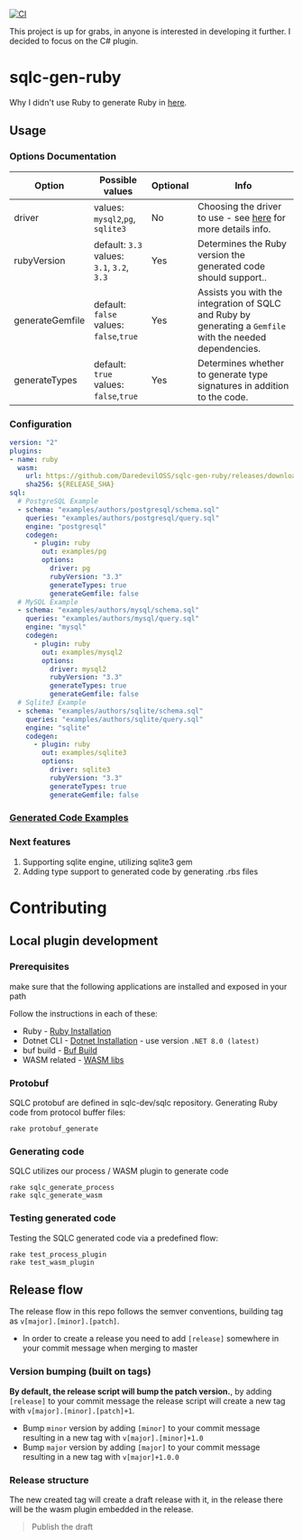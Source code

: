 [![CI](https://github.com/DaredevilOSS/sqlc-gen-ruby/actions/workflows/ci.yml/badge.svg?branch=main)](https://github.com/DaredevilOSS/sqlc-gen-ruby/actions/workflows/ci.yml)

This project is up for grabs, in anyone is interested in developing it further. I decided to focus on the C# plugin.

# sqlc-gen-ruby
Why I didn't use Ruby to generate Ruby in [here](ruby-wasm-poc/README.md).

## Usage

### Options Documentation
| Option          | Possible values                                | Optional | Info                                                                                                      |
|-----------------|------------------------------------------------|----------|-----------------------------------------------------------------------------------------------------------|
| driver          | values: `mysql2`,`pg`, `sqlite3`               | No       | Choosing the driver to use - see [here](docs/Examples.md) for more details info.                          |
| rubyVersion     | default: `3.3`<br/>values: `3.1`, `3.2`, `3.3` | Yes      | Determines the Ruby version the generated code should support..                                           |
| generateGemfile | default: `false`<br/>values: `false`,`true`    | Yes      | Assists you with the integration of SQLC and Ruby by generating a `Gemfile` with the needed dependencies. |
| generateTypes   | default: `true`<br/>values: `false`,`true`     | Yes      | Determines whether to generate type signatures in addition to the code.                                   |

### Configuration
```yaml
version: "2"
plugins:
- name: ruby
  wasm:
    url: https://github.com/DaredevilOSS/sqlc-gen-ruby/releases/download/${RELEASE_TAG}/sqlc-gen-ruby.wasm
    sha256: ${RELEASE_SHA}
sql:
  # PostgreSQL Example
  - schema: "examples/authors/postgresql/schema.sql"
    queries: "examples/authors/postgresql/query.sql"
    engine: "postgresql"
    codegen:
      - plugin: ruby
        out: examples/pg
        options:
          driver: pg
          rubyVersion: "3.3"
          generateTypes: true
          generateGemfile: false
  # MySQL Example
  - schema: "examples/authors/mysql/schema.sql"
    queries: "examples/authors/mysql/query.sql"
    engine: "mysql"
    codegen:
      - plugin: ruby
        out: examples/mysql2
        options:
          driver: mysql2
          rubyVersion: "3.3"
          generateTypes: true
          generateGemfile: false
  # Sqlite3 Example
  - schema: "examples/authors/sqlite/schema.sql"
    queries: "examples/authors/sqlite/query.sql"
    engine: "sqlite"
    codegen:
      - plugin: ruby
        out: examples/sqlite3
        options:
          driver: sqlite3
          rubyVersion: "3.3"
          generateTypes: true
          generateGemfile: false
```

### [Generated Code Examples](docs/Examples.md)

### Next features
1. Supporting sqlite engine, utilizing sqlite3 gem
2. Adding type support to generated code by generating .rbs files

# Contributing
## Local plugin development
### Prerequisites
make sure that the following applications are installed and exposed in your path

Follow the instructions in each of these:
* Ruby - [Ruby Installation](https://www.ruby-lang.org/en/downloads/)
* Dotnet CLI - [Dotnet Installation](https://github.com/dotnet/sdk) - use version `.NET 8.0 (latest)`
* buf build - [Buf Build](https://buf.build/docs/installation)
* WASM related - [WASM libs](https://www.strathweb.com/2023/09/dotnet-wasi-applications-in-net-8-0/)

### Protobuf
SQLC protobuf are defined in sqlc-dev/sqlc repository.
Generating Ruby code from protocol buffer files:
```
rake protobuf_generate
```

### Generating code
SQLC utilizes our process / WASM plugin to generate code
```
rake sqlc_generate_process
rake sqlc_generate_wasm
```

### Testing generated code
Testing the SQLC generated code via a predefined flow:
```
rake test_process_plugin
rake test_wasm_plugin
```

## Release flow
The release flow in this repo follows the semver conventions, building tag as `v[major].[minor].[patch]`.

* In order to create a release you need to add `[release]` somewhere in your commit message when merging to master

### Version bumping (built on tags)
**By default, the release script will bump the patch version.**, by adding `[release]` to your commit message the release script will create a new tag with `v[major].[minor].[patch]+1`.
* Bump `minor` version by adding `[minor]` to your commit message resulting in a new tag with `v[major].[minor]+1.0`<br/>
* Bump `major` version by adding `[major]` to your commit message resulting in a new tag with `v[major]+1.0.0`

### Release structure
The new created tag will create a draft release with it, in the release there will be the wasm plugin embedded in the release.<br/>
> Publish the draft
